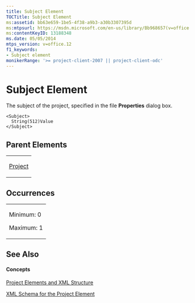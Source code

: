 ```yaml
---
title: Subject Element
TOCTitle: Subject Element
ms:assetid: bb63e659-1be5-4f38-a9b3-a30b3307395d
ms:mtpsurl: https://msdn.microsoft.com/en-us/library/Bb968657(v=office.12)
ms:contentKeyID: 13188348
ms.date: 05/05/2014
mtps_version: v=office.12
f1_keywords:
- Subject element
monikerRange: '>= project-client-2007 || project-client-odc'
---
```


# Subject Element




The subject of the project, specified in the file **Properties** dialog box.

    <Subject>
      String(512)Value
    </Subject>

## Parent Elements

<table>
<colgroup>
<col style="width: 100%" />
</colgroup>
<tbody>
<tr class="odd">
<td><p><a href="project-element.md">Project</a></p></td>
</tr>
</tbody>
</table>

## Occurrences

<table>
<colgroup>
<col style="width: 100%" />
</colgroup>
<tbody>
<tr class="odd">
<td><p>Minimum: 0</p>
<p>Maximum: 1</p></td>
</tr>
</tbody>
</table>

## See Also

#### Concepts

[Project Elements and XML Structure](project-elements-and-xml-structure.md)

[XML Schema for the Project Element](xml-schema-for-the-project-element.md)

